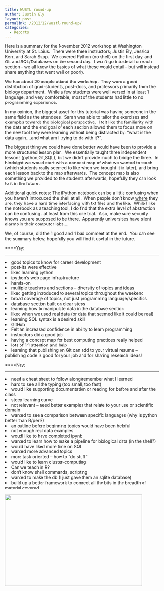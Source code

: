 ```yaml
---
title: WUSTL round-up
author: Justin Ely
layout: post
permalink: /2012/12/wustl-round-up/
categories:
  - Reports
---
```

Here is a summary for the November 2012 workshop at Washington University at St. Loius.  There were three instructors; Justin Ely, Jessica Kerr, and Sarah Supp.  We covered Python (no shell) on the first day, and Git and SQL/Databases on the second day.  I won&#8217;t go into detail on each section &#8211; we all know the basics of what these would entail &#8211; but will instead share anything that went well or poorly.

We had about 20 people attend the workshop.  They were a good distribution of grad-students, post-docs, and professors primarily from the biology department.  While a few students were well versed in at least 1 language, and very comfortable, most of the students had little to no programming experience.

In my opinion, the biggest asset for this tutorial was having someone in the same field as the attendees.  Sarah was able to tailor the exercises and examples towards the biological perspective.  I felt like the familiarity with the data and the end goal of each section allowed them to focus more on the new tool they were learning without being distracted by: &#8220;what is the data again&#8230;.and what am I trying to do with it?&#8221;.

The biggest thing we could have done better would have been to provide a more structured lesson plan.  We essentially taught three independent lessons (python,Git,SQL), but we didn&#8217;t provide much to bridge the three.  In hindsight we would start with a concept map of what we wanted to teach (which students really seemed to like when we brought it in later), and bring each lesson back to the map afterwards.  The concept map is also something we provided to the students afterwards, hopefully they can look to it in the future.

Additional quick notes: The iPython notebook can be a little confusing when you haven&#8217;t introduced the shell at all.  When people don&#8217;t know <span style="text-decoration: underline;">where</span> they are, they have a hard time interfacing with txt files and the like.  While I like the notebook as a teaching tool, I do find that the extra level of abstraction can be confusing&#8230;at least from this one trial.  Also, make sure security knows you are supposed to be there.  Apparently universities have silent alarms in their computer labs&#8230;.

We, of course, did the 1 good and 1 bad comment at the end.  You can see the summary below, hopefully you will find it useful in the future.

****<span style="text-decoration: underline;">Yay:</span>  
****

<li dir="ltr">
  good topics to know for career development
</li>
<li dir="ltr">
  post-its were effective
</li>
<li dir="ltr">
  liked learning python
</li>
<li dir="ltr">
  ipython’s web page infrastructure
</li>
<li dir="ltr">
  hands-on
</li>
<li dir="ltr">
  multiple teachers and sections &#8211; diversity of topics and ideas
</li>
<li dir="ltr">
  liked getting introduced to several topics throughout the weekend
</li>
<li dir="ltr">
  broad coverage of topics, not just programming language/specifics
</li>
<li dir="ltr">
  database section built on clear steps
</li>
<li dir="ltr">
  learning how to manipulate data in the database section
</li>
<li dir="ltr">
  liked when we used real data (or data that seemed like it could be real)
</li>
<li dir="ltr">
  learning SQL syntax is a desired skill
</li>
<li dir="ltr">
  GitHub
</li>
<li dir="ltr">
  Felt an increased confidence in ability to learn programming
</li>
<li dir="ltr">
  instructors did a good job
</li>
<li dir="ltr">
  having a concept map for best computing practices really helped
</li>
<li dir="ltr">
  lots of 1:1 attention and help
</li>
<li dir="ltr">
  learning that publishing on Git can add to your virtual resume &#8211; publishing code is good for your job and for sharing research ideas!
</li>

****<span style="text-decoration: underline;">Nay:</span>  
****

<li dir="ltr">
  need a cheat sheet to follow along/remember what I learned
</li>
<li dir="ltr">
  hard to see all the typing (too small, too fast)
</li>
<li dir="ltr">
  would like supporting documentation or reading for before and after the class
</li>
<li dir="ltr">
  steep learning curve
</li>
<li dir="ltr">
  not relevant &#8211; need better examples that relate to your use or scientific domain
</li>
<li dir="ltr">
  wanted to see a comparison between specific languages (why is python better than R/perl?)
</li>
<li dir="ltr">
  an outline before beginning topics would have been helpful
</li>
<li dir="ltr">
  not enough real data examples
</li>
<li dir="ltr">
  woudl like to have completed ipynb
</li>
<li dir="ltr">
  wanted to learn how to make a pipeline for biological data (in the shell?)
</li>
<li dir="ltr">
  would have liked more time on SQL
</li>
<li dir="ltr">
  wanted more advanced topics
</li>
<li dir="ltr">
  more task oriented &#8211; how to “do stuff”
</li>
<li dir="ltr">
  would like to learn cluster-computing
</li>
<li dir="ltr">
  Can we teach in R?
</li>
<li dir="ltr">
  don’t know shell commands, scripting
</li>
<li dir="ltr">
  wanted to make the db (I just gave them an sqlite database)
</li>
<li dir="ltr">
  build up a better framework to connect all the bits in the breadth of material covered
</li>

[<img class="alignnone size-full wp-image-1301" title="wustl-police" src="http://teaching.software-carpentry.org/wp-content/uploads/2012/12/wustl-police.jpg" alt="" width="448" height="299" />][1]

&nbsp;

 [1]: http://teaching.software-carpentry.org/wp-content/uploads/2012/12/wustl-police.jpg
